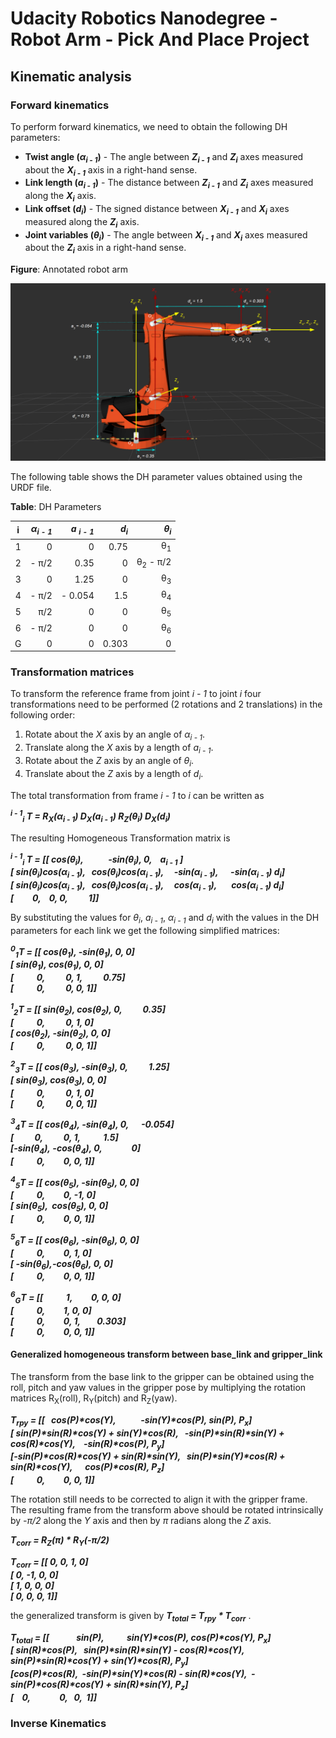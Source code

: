 # Udacity Robotics Nanodegree - Robot Arm - Pick And Place Project

## Kinematic analysis

### Forward kinematics

To perform forward kinematics, we need to obtain the following DH
parameters:

*  **Twist angle (*&alpha;<sub>i - 1</sub>*)** - The angle between
   ***Z<sub>i - 1</sub>*** and ***Z<sub>i</sub>*** axes measured about
   the ***X<sub>i - 1</sub>*** axis in a right-hand sense.
*  **Link length (*a<sub>i - 1</sub>*)** - The distance between
   ***Z<sub>i - 1</sub>*** and ***Z<sub>i</sub>*** axes measured along
   the ***X<sub>i</sub>*** axis.
*  **Link offset (*d<sub>i</sub>*)** - The signed distance between
   ***X<sub>i - 1</sub>*** and ***X<sub>i</sub>*** axes measured along
   the ***Z<sub>i</sub>*** axis.
*  **Joint variables (*&theta;<sub>i</sub>*)** - The angle between
   ***X<sub>i - 1</sub>*** and ***X<sub>i</sub>*** axes measured about
   the ***Z<sub>i</sub>*** axis in a right-hand sense.

**Figure**: Annotated robot arm

![Annotated robot arm](images/annotated_robo_arm.png)

The following table shows the DH parameter values obtained using the
URDF file.

**Table**: DH Parameters

|  i  | *&alpha;<sub>i - 1</sub>* | *a <sub>i - 1</sub>* | *d<sub>i</sub>* | *&theta;<sub>i</sub>*        |
| :-: | ------------------------: | -------------------: | --------------: | ---------------------------: |
| 1   | 0                         | 0                    | 0.75            | &theta;<sub>1</sub>          |
| 2   | - &pi;/2                  | 0.35                 | 0               | &theta;<sub>2</sub> - &pi;/2 |
| 3   | 0                         | 1.25                 | 0               | &theta;<sub>3</sub>          |
| 4   | - &pi;/2                  | - 0.054              | 1.5             | &theta;<sub>4</sub>          |
| 5   | &pi;/2                    | 0                    | 0               | &theta;<sub>5</sub>          |
| 6   | - &pi;/2                  | 0                    | 0               | &theta;<sub>6</sub>          |
| G   | 0                         | 0                    | 0.303           | 0                            |

### Transformation matrices

To transform the reference frame from joint *i - 1* to joint *i* four
transformations need to be performed (2 rotations and 2 translations) in
the following order:

1. Rotate about the *X* axis by an angle of *&alpha;<sub>i - 1</sub>*.
2. Translate along the *X* axis by a length of *a<sub>i - 1</sub>*.
3. Rotate about the *Z* axis by an angle of *&theta;<sub>i</sub>*.
4. Translate about the *Z* axis by a length of *d<sub>i</sub>*.

The total transformation from frame *i - 1* to *i* can be written as

***<sup>i - 1</sup><sub>i</sub> T =
R<sub>X</sub>(&alpha;<sub>i - 1</sub>)
D<sub>X</sub>(a<sub>i - 1</sub>)
R<sub>Z</sub>(&theta;<sub>i</sub>)
D<sub>X</sub>(d<sub>i</sub>)***

The resulting Homogeneous Transformation matrix is

***<sup>i - 1</sup><sub>i</sub> T =&#9;\[\[ &#9;cos(&theta;<sub>i</sub>), &#9; &nbsp; &nbsp; &nbsp; &nbsp; &nbsp; &nbsp;-sin(&theta;<sub>i</sub>), &#9;&#9;0, &#9; &nbsp; &nbsp;a<sub>i - 1</sub> ]*** <br>
&#9; ***\[ sin(&theta;<sub>i</sub>)cos(&alpha;<sub>i - 1</sub>), &nbsp; cos(&theta;<sub>i</sub>)cos(&alpha;<sub>i - 1</sub>), &#9; &nbsp; &nbsp; -sin(&alpha;<sub>i - 1</sub>), &nbsp; &nbsp; &nbsp;-sin(&alpha;<sub>i - 1</sub>) d<sub>i</sub>]*** <br>
&#9; ***\[ sin(&theta;<sub>i</sub>)cos(&alpha;<sub>i - 1</sub>), &nbsp; cos(&theta;<sub>i</sub>)cos(&alpha;<sub>i - 1</sub>),&#9; &nbsp; &nbsp; cos(&alpha;<sub>i - 1</sub>), &nbsp; &nbsp; &nbsp; cos(&alpha;<sub>i - 1</sub>) d<sub>i</sub>]*** <br>
&#9; ***\[ &#9; &nbsp; &nbsp; &nbsp; &nbsp; 0, &#9; &#9;&nbsp; &nbsp;0, &#9;&#9;0, &#9;&nbsp; &nbsp;&nbsp; &nbsp; &nbsp; 1]]*** <br>

By substituting the values for *&theta;<sub>i</sub>*,
*a<sub>i - 1</sub>*, *&alpha;<sub>i - 1</sub>* and *d<sub>i</sub>* with
the values in the DH parameters  for each link we get the following
simplified matrices:

***<sup>0</sup><sub>1</sub>T = &#9;\[\[ cos(&theta;<sub>1</sub>), &#9;-sin(&theta;<sub>1</sub>), &#9;0, &#9;0]*** <br>
***&#9; \[ sin(&theta;<sub>1</sub>), &#9;cos(&theta;<sub>1</sub>), &#9;0, &#9;0]*** <br>
***&#9; \[ &nbsp; &nbsp; &nbsp; &nbsp; &nbsp; 0, &#9; &nbsp; &nbsp; &nbsp; &nbsp; &nbsp;0, &#9;1, &nbsp; &nbsp; &nbsp; &nbsp; &nbsp;0.75]*** <br>
***&#9; \[ &nbsp; &nbsp; &nbsp; &nbsp; &nbsp; 0, &#9; &nbsp; &nbsp; &nbsp; &nbsp; &nbsp;0, &#9;0,    &#9;1]]*** <br>

***<sup>1</sup><sub>2</sub>T = &#9;\[\[ sin(&theta;<sub>2</sub>), &#9;cos(&theta;<sub>2</sub>), &#9;0, &nbsp; &nbsp; &nbsp; &nbsp; &nbsp;0.35]*** <br>
***&#9; \[ &nbsp; &nbsp; &nbsp; &nbsp; &nbsp; 0, &#9; &nbsp; &nbsp; &nbsp; &nbsp; &nbsp;0, &#9;1, &#9;0]*** <br>
***&#9; \[ cos(&theta;<sub>2</sub>), &#9;-sin(&theta;<sub>2</sub>), &#9;0, &#9;0]*** <br>
***&#9; \[ &nbsp; &nbsp; &nbsp; &nbsp; &nbsp; 0, &#9; &nbsp; &nbsp; &nbsp; &nbsp; &nbsp;0, &#9;0,    &#9;1]]***

***<sup>2</sup><sub>3</sub>T = &#9;\[\[ cos(&theta;<sub>3</sub>), &#9;-sin(&theta;<sub>3</sub>), &#9;0, &nbsp; &nbsp; &nbsp; &nbsp; &nbsp;1.25]*** <br>
***&#9; \[ sin(&theta;<sub>3</sub>), &#9;cos(&theta;<sub>3</sub>), &#9;0, &#9;0]*** <br>
***&#9; \[ &nbsp; &nbsp; &nbsp; &nbsp; &nbsp; 0, &#9; &nbsp; &nbsp; &nbsp; &nbsp; &nbsp;0, &#9;1, &#9;0]*** <br>
***&#9; \[ &nbsp; &nbsp; &nbsp; &nbsp; &nbsp; 0, &#9; &nbsp; &nbsp; &nbsp; &nbsp; &nbsp;0, &#9;0,    &#9;1]]*** <br>

***<sup>3</sup><sub>4</sub>T = &#9;\[\[  cos(&theta;<sub>4</sub>), &#9;-sin(&theta;<sub>4</sub>), &#9;0, &nbsp; &nbsp; &nbsp;-0.054]*** <br>
***&#9; \[ &nbsp; &nbsp; &nbsp; &nbsp; &nbsp;0, &#9; &nbsp; &nbsp; &nbsp; &nbsp; &nbsp;0, &#9;1,  &nbsp; &nbsp; &nbsp; &nbsp; &nbsp; 1.5]*** <br>
***&#9; \[-sin(&theta;<sub>4</sub>),&nbsp;-cos(&theta;<sub>4</sub>), &#9;0,&nbsp; &nbsp; &nbsp; &nbsp; &nbsp; &nbsp; &nbsp; 0]*** <br>
***&#9; \[ &nbsp; &nbsp; &nbsp; &nbsp; &nbsp; 0, &#9; &nbsp; &nbsp; &nbsp; &nbsp; 0, &#9;0,    &#9;1]]*** <br>

***<sup>4</sup><sub>5</sub>T = &#9;\[\[ cos(&theta;<sub>5</sub>), -sin(&theta;<sub>5</sub>), &#9;0, &#9;0]*** <br>
***&#9; \[ &nbsp; &nbsp; &nbsp; &nbsp; &nbsp; 0, &#9; &nbsp; &nbsp; &nbsp; &nbsp; 0, &#9;-1, &#9;0]*** <br>
***&#9; \[ sin(&theta;<sub>5</sub>), &nbsp;cos(&theta;<sub>5</sub>), &#9;0, &#9;0]*** <br>
***&#9; \[ &nbsp; &nbsp; &nbsp; &nbsp; &nbsp; 0, &#9; &nbsp; &nbsp; &nbsp; &nbsp; 0, &#9;0,    &#9;1]]*** <br>

***<sup>5</sup><sub>6</sub>T = &#9;\[\[ cos(&theta;<sub>6</sub>), -sin(&theta;<sub>6</sub>), &#9;0, &#9;0]*** <br>
***&#9; \[ &nbsp; &nbsp; &nbsp; &nbsp; &nbsp; 0, &#9; &nbsp; &nbsp; &nbsp; &nbsp; 0, &#9;1, &#9;0]*** <br>
***&#9; \[ -sin(&theta;<sub>6</sub>),-cos(&theta;<sub>6</sub>), &#9;0, &#9;0]*** <br>
***&#9; \[ &nbsp; &nbsp; &nbsp; &nbsp; &nbsp; 0, &#9; &nbsp; &nbsp; &nbsp; &nbsp; 0, &#9;0,    &#9;1]]*** <br>

***<sup>6</sup><sub>G</sub>T = &#9;\[\[ &nbsp; &nbsp; &nbsp; &nbsp; &nbsp; 1, &#9; &nbsp; &nbsp; &nbsp; &nbsp; 0, &#9;0, &#9;0]*** <br>
***&#9; \[ &nbsp; &nbsp; &nbsp; &nbsp; &nbsp; 0, &#9; &nbsp; &nbsp; &nbsp; &nbsp; 1, &#9;0, &#9;0]*** <br>
***&#9; \[ &nbsp; &nbsp; &nbsp; &nbsp; &nbsp; 0, &#9; &nbsp; &nbsp; &nbsp; &nbsp; 0, &#9;1, &nbsp; &nbsp; &nbsp; &nbsp;0.303]*** <br>
***&#9; \[ &nbsp; &nbsp; &nbsp; &nbsp; &nbsp; 0, &#9; &nbsp; &nbsp; &nbsp; &nbsp; 0, &#9;0,    &#9;1]]*** <br>

#### Generalized homogeneous transform between base_link and gripper_link

The transform from the base link to the gripper can be obtained using
the roll, pitch and yaw values in the gripper pose by multiplying the
rotation matrices R<sub>X</sub>(roll), R<sub>Y</sub>(pitch) and
R<sub>Z</sub>(yaw).

***T<sub>rpy</sub> = &#9;\[\[ &#9; &#9; &nbsp; cos(P)\*cos(Y), &#9; &#9; &nbsp; &nbsp; &nbsp; &nbsp; &nbsp; &nbsp;-sin(Y)\*cos(P), &#9;sin(P), &#9; P<sub>x</sub>]*** <br>
***&#9; \[ sin(P)\*sin(R)\*cos(Y) + sin(Y)\*cos(R), &nbsp; -sin(P)\*sin(R)\*sin(Y) + cos(R)\*cos(Y), &nbsp; &nbsp;-sin(R)\*cos(P), &#9; P<sub>y</sub>]*** <br>
***&#9; \[-sin(P)\*cos(R)\*cos(Y) + sin(R)\*sin(Y), &nbsp; sin(P)\*sin(Y)\*cos(R) + sin(R)\*cos(Y), &nbsp; &nbsp; &nbsp;cos(P)\*cos(R), &#9; P<sub>z</sub>]*** <br>
***&#9; \[ &nbsp; &nbsp; &nbsp; &nbsp; &nbsp; 0, &#9; &nbsp; &nbsp; &nbsp; &nbsp; 0, &#9;0,    &#9;1]]*** <br>

The rotation still needs to be corrected to align it with the gripper
frame. The resulting frame from the transform above should be rotated
intrinsically by *-&pi;/2* along the *Y* axis and then by *&pi;* radians
along the *Z* axis.

***T<sub>corr</sub> = R<sub>Z</sub>(&pi;) \* R<sub>Y</sub>(-&pi;/2)***

***T<sub>corr</sub> = &#9;\[\[ 0, &#9;0, &#9;1, &#9;0]*** <br>
***&#9; \[ 0, &#9;-1, &#9;0, &#9;0]*** <br>
***&#9; \[ 1, &#9;0, &#9;0, &#9;0]*** <br>
***&#9; \[ 0, &#9;0, &#9;0,    &#9;1]]*** <br>

the generalized transform is given by
***T<sub>total</sub> = T<sub>rpy</sub> \* T<sub>corr</sub>*** .

***T<sub>total</sub> = &#9;\[\[ &nbsp; &nbsp;  &nbsp; &nbsp;  &nbsp; &nbsp; sin(P), &#9; &#9; &nbsp; &nbsp; &nbsp; &nbsp; &nbsp; sin(Y)\*cos(P), &#9; &#9; &#9; cos(P)\*cos(Y), &#9; P<sub>x</sub>]*** <br>
***&#9; \[ sin(R)\*cos(P), &nbsp; sin(P)\*sin(R)\*sin(Y) - cos(R)\*cos(Y), &nbsp; sin(P)\*sin(R)\*cos(Y) + sin(Y)\*cos(R), &#9; P<sub>y</sub>]*** <br>
***&#9; \[cos(P)\*cos(R), &nbsp;-sin(P)\*sin(Y)\*cos(R) - sin(R)\*cos(Y), &nbsp;-sin(P)\*cos(R)\*cos(Y) + sin(R)\*sin(Y), &#9; P<sub>z</sub>]*** <br>
***&#9; \[ &#9; &nbsp; &nbsp;0, &#9; &#9; &#9;&nbsp; &nbsp; &nbsp; &nbsp; &nbsp; &nbsp; &nbsp;0, &#9; &#9; &#9; &#9; &nbsp; 0, &#9; &nbsp;1]]*** <br>

### Inverse Kinematics


